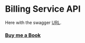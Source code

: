 # Billing Service API

Here with the swagger [URL](https://praveen-billing-service-api.herokuapp.com/swagger-ui.html).

### [Buy me a Book](https://bit.ly/388sUbE)





